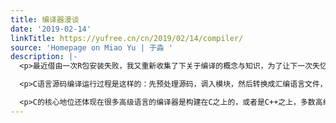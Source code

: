 ```yaml
---
title: 编译器漫谈
date: '2019-02-14'
linkTitle: https://yufree.cn/cn/2019/02/14/compiler/
source: 'Homepage on Miao Yu | 于淼 '
description: |-
  <p>最近借由一次R包安装失败，我又重新收集了下关于编译的概念与知识，为了让下一次失忆的我不至于再折腾半天，就归纳到这里。</p>

  <p>C语言源码编译运行过程是这样的：先预处理源码，调入模块，然后转换成汇编语言文件，汇编语言文件可以被汇编器转为机器码，然后通过连接器合并为可执行文件，最后加载到内存里运行。因为C语言是多数操作系统的基础，所以多数操作系统也自带对应的C编译器。更重要的是，C语言的库很丰富，也就是工具函数比较多，换别的就得自己写。这是很有意思的路径依赖案例，事实上任何语言都应该可以拿来写操作系统，不过C是在开发Unix时候设计出来的，现在流行的开发级操作系统都是unix/类unix操作系统，加上C在内存管理与CPU交互上的先天优势，历史机遇下成为了主流。</p>

  <p>C的核心地位还体现在很多高级语言的编译器是构建在C之上的，或者是C++之上，多数高级语言都通过限制自由度（例如不让操作内存、功能模块化等）来实现上手容易与较高的开发效率，但只要关注程序性能，肯定回去学C或C++的。GNU的GCC编译器是一个相对通用的编译器合集，可以用来编译包括C在内的多种语言。然而，G
---
```

